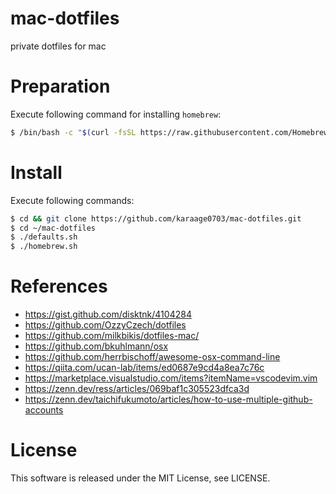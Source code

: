 # mac-dotfiles
private dotfiles for mac

# Preparation
Execute following command for installing `homebrew`:

```sh
$ /bin/bash -c "$(curl -fsSL https://raw.githubusercontent.com/Homebrew/install/master/install.sh)"
```

# Install
Execute following commands:

```sh
$ cd && git clone https://github.com/karaage0703/mac-dotfiles.git
$ cd ~/mac-dotfiles
$ ./defaults.sh
$ ./homebrew.sh
```

# References
- https://gist.github.com/disktnk/4104284
- https://github.com/OzzyCzech/dotfiles
- https://github.com/milkbikis/dotfiles-mac/
- https://github.com/bkuhlmann/osx
- https://github.com/herrbischoff/awesome-osx-command-line
- https://qiita.com/ucan-lab/items/ed0687e9cd4a8ea7c76c
- https://marketplace.visualstudio.com/items?itemName=vscodevim.vim
- https://zenn.dev/ress/articles/069baf1c305523dfca3d
- https://zenn.dev/taichifukumoto/articles/how-to-use-multiple-github-accounts

# License
This software is released under the MIT License, see LICENSE.

